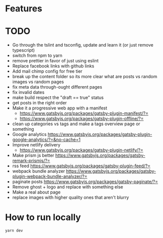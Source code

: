 # Features

# TODO
* Go through the tslint and tsconfig, update and learn it (or just remove typescript)
* switch from npm to yarn
* remove prettier in favor of just using eslint
* Replace facebook links with github links
* Add mail chimp config for free tier
* break up the content folder so its more clear what are posts vs random images vs random pages
* fix meta data through-ought different pages
* fix invalid dates
* make build respect the "draft == true" status
* get posts in the right order
* Make it a progressive web app with a manifest
  * https://www.gatsbyjs.org/packages/gatsby-plugin-manifest/?=
  * https://www.gatsbyjs.org/packages/gatsby-plugin-offline/?=
* clean up categories vs tags and make a tags overview page or something
* Google analytics https://www.gatsbyjs.org/packages/gatsby-plugin-google-analytics/?=&no-cache=1
* Improve netlify delivery
  * https://www.gatsbyjs.org/packages/gatsby-plugin-netlify/?=
* Make prism js better https://www.gatsbyjs.org/packages/gatsby-remark-prismjs/?=
* rss feed https://www.gatsbyjs.org/packages/gatsby-plugin-feed/?=
* webpack bundle analyzer https://www.gatsbyjs.org/packages/gatsby-plugin-webpack-bundle-analyzer/?=
* paginate posts https://www.gatsbyjs.org/packages/gatsby-paginate/?=
* Remove ghost + logo and replace with something else
* Make a real about page
* replace images with higher quality ones that aren't blurry

# How to run locally

`yarn dev`